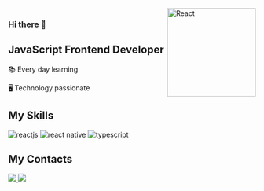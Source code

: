 <img src="https://svgshare.com/i/Zjo.svg" align="right" alt="React" width="180">

### Hi there 👋

## JavaScript Frontend Developer

📚 Every day learning

:desktop_computer: Technology passionate

## My Skills

![reactjs](https://img.shields.io/badge/React-20232A?style=for-the-badge&logo=react&logoColor=61DAFB)
![react native](https://img.shields.io/badge/React_Native-20232A?style=for-the-badge&logo=react&logoColor=61DAFB)
![typescript](https://img.shields.io/badge/TypeScript-007ACC?style=for-the-badge&logo=typescript&logoColor=white)


## My Contacts

<a href="https://www.linkedin.com/in/jonatha-gomes/">
  <img src="https://img.shields.io/badge/LinkedIn-0077B5?style=for-the-badge&logo=linkedin&logoColor=white" />
</a>
<a href="https://twitter.com/J0nathaGomes/">
  <img src="https://img.shields.io/badge/Twitter-1DA1F2?style=for-the-badge&logo=twitter&logoColor=white" />
</a>
